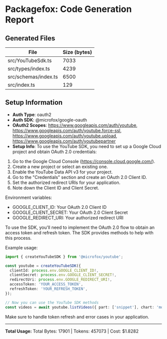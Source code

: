 # Packagefox: Code Generation Report

## Generated Files
| File | Size (bytes) |
|------|-------------|
| src/YouTubeSdk.ts | 7033 |
| src/types/index.ts | 4239 |
| src/schemas/index.ts | 6500 |
| src/index.ts | 129 |

## Setup Information
- **Auth Type**: oauth2
- **Auth SDK**: @microfox/google-oauth
- **OAuth2 Scopes**: https://www.googleapis.com/auth/youtube, https://www.googleapis.com/auth/youtube.force-ssl, https://www.googleapis.com/auth/youtube.upload, https://www.googleapis.com/auth/youtubepartner
- **Setup Info**: To use the YouTube SDK, you need to set up a Google Cloud project and obtain OAuth 2.0 credentials:

1. Go to the Google Cloud Console (https://console.cloud.google.com/).
2. Create a new project or select an existing one.
3. Enable the YouTube Data API v3 for your project.
4. Go to the "Credentials" section and create an OAuth 2.0 Client ID.
5. Set the authorized redirect URIs for your application.
6. Note down the Client ID and Client Secret.

Environment variables:
- GOOGLE_CLIENT_ID: Your OAuth 2.0 Client ID
- GOOGLE_CLIENT_SECRET: Your OAuth 2.0 Client Secret
- GOOGLE_REDIRECT_URI: Your authorized redirect URI

To use the SDK, you'll need to implement the OAuth 2.0 flow to obtain an access token and refresh token. The SDK provides methods to help with this process.

Example usage:

```typescript
import { createYouTubeSDK } from '@microfox/youtube';

const youtube = createYouTubeSDK({
  clientId: process.env.GOOGLE_CLIENT_ID!,
  clientSecret: process.env.GOOGLE_CLIENT_SECRET!,
  redirectUri: process.env.GOOGLE_REDIRECT_URI!,
  accessToken: 'YOUR_ACCESS_TOKEN',
  refreshToken: 'YOUR_REFRESH_TOKEN',
});

// Now you can use the YouTube SDK methods
const videos = await youtube.listVideos({ part: ['snippet'], chart: 'mostPopular' });
```

Make sure to handle token refresh and error cases in your application.



---
**Total Usage:** Total Bytes: 17901 | Tokens: 457073 | Cost: $1.8282